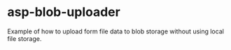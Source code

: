 # asp-blob-uploader

Example of how to upload form file data to blob storage without using local file storage.
